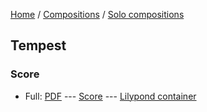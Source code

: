 [Home](../../../..) / [Compositions](../../..) / [Solo compositions](../..)

## Tempest

### Score

* Full: [PDF](Tempest.pdf) --- [Score](_Tempest.ly) --- [Lilypond container](Tempest.ly)
